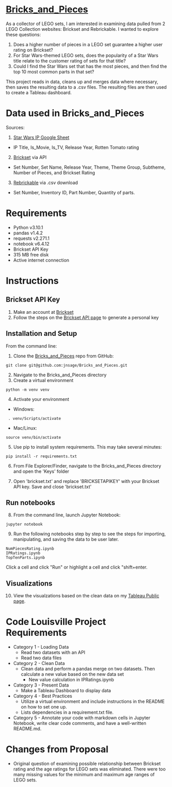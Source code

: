 # [Bricks_and_Pieces](https://github.com/jnsage/Bricks_and_Pieces) 

As a collector of LEGO sets, I am interested in examining data pulled from 2 LEGO Collection websites: Brickset and Rebrickable. I wanted to explore these questions:

1) Does a higher number of pieces in a LEGO set guarantee a higher user rating on Brickset?
2) For Star Wars-themed LEGO sets, does the popularity of a Star Wars title relate to the customer rating of sets for that title?
3) Could I find the Star Wars set that has the most pieces, and then find the top 10 most common parts in that set?

This project reads in data, cleans up and merges data where necessary, then saves the resulting data to a .csv files. The resulting files are then used to create a Tableau dashboard.

# Data used in Bricks_and_Pieces
Sources: 
1) [Star Wars IP Google Sheet](https://docs.google.com/spreadsheets/d/1xw7y9yawF6i35BTfP9M1uUawJvwpacz01Xq4MEZszBs/edit#gid=0)
- IP Title, Is_Movie, Is_TV, Release Year, Rotten Tomato rating
2) [Brickset](https://brickset.com/) via  API
- Set Number, Set Name, Release Year, Theme, Theme Group, Subtheme, Number of Pieces, and Brickset Rating
3) [Rebrickable](https://rebrickable.com/downloads/) via .csv download 
- Set Number, Inventory ID, Part Number, Quantity of parts. 


# Requirements
- Python v3.10.1
- pandas v1.4.2
- requests v2.271.1
- notebook v6.4.12
- Brickset API Key
- 315 MB free disk
- Active internet connection

  
   
# Instructions 
## Brickset API Key

1. Make an account at [Brickset](https://brickset.com/)
2. Follow the steps on the [Brickset API page](https://brickset.com/tools/webservices/requestkey) to generate a personal key

### 
## Installation and Setup

From the command line:
1) Clone the [Bricks_and_Pieces](https://github.com/jnsage/Bricks_and_Pieces) repo from GitHub:
```
git clone git@github.com:jnsage/Bricks_and_Pieces.git
```
2) Navigate to the Bricks_and_Pieces directory
3) Create a virtual environment 
```
python -m venv venv
```
4) Activate your environment 

- Windows:
```
 . venv/Scripts/activate
```
-  Mac/Linux:
```
source venv/bin/activate
```
5) Use pip to install system requirements. This may take several minutes:
```
pip install -r requirements.txt
```
6) From File Explorer/Finder, navigate to the Bricks_and_Pieces directory and open the 'Keys' folder

7) Open 'brickset.txt' and replace 'BRICKSETAPIKEY' with your Brickset API key. Save and close 'brickset.txt'

## Run notebooks
8) From the command line, launch Jupyter Notebook:
```
jupyter notebook
``` 

9) Run the following notebooks step by step to see the steps for importing, manipulating, and saving the data to be user later.
```
NumPiecesRating.ipynb
IPRatings.ipynb
TopTenParts.ipynb
```
Click a cell and click "Run" or highlight a cell and click "shift+enter.

## Visualizations
10) View the visualzations based on the clean data on my [Tableau Public page](https://public.tableau.com/app/profile/jared.sage/viz/BricksandPieces/BricksandPieces).


# Code Louisville Project Requirements
- Category 1 - Loading Data
    - Read two datasets with an API
    - Read two data files 
- Category 2 - Clean Data
    - Clean data and perform a pandas merge on two datasets. Then calculate a new value based on the new data set
        - New value calculation in IPRatings.ipynb
- Category 3 - Present Data
    - Make a Tableau Dashboard to display data
- Category 4 - Best Practices
    - Utilize a virtual environment and include instructions in the README on how to set one up.
    - Lists dependencies in a requirement.txt file.
- Category 5 - Annotate your code with markdown cells in Jupyter Notebook, write clear code comments, and have a well-written README.md. 

# Changes from Proposal
- Original question of examining possible relationship between Brickset rating and the age ratings for LEGO sets was eliminated. There were too many missing values for the minimum and maximum age ranges of LEGO sets.
 


